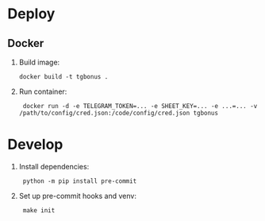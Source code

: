 # Deploy

## Docker
1. Build image:

       docker build -t tgbonus .

2. Run container:

        docker run -d -e TELEGRAM_TOKEN=... -e SHEET_KEY=... -e ...=... -v /path/to/config/cred.json:/code/config/cred.json tgbonus
       


# Develop

1.
    Install dependencies:

        python -m pip install pre-commit

2. Set up pre-commit hooks and venv:

        make init
